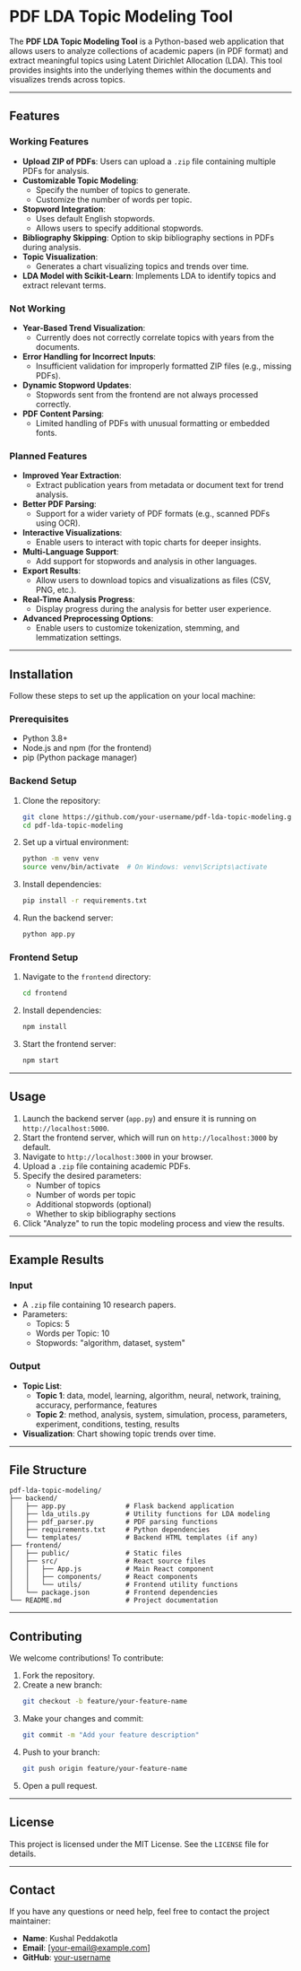 # PDF LDA Topic Modeling Tool

The **PDF LDA Topic Modeling Tool** is a Python-based web application that allows users to analyze collections of academic papers (in PDF format) and extract meaningful topics using Latent Dirichlet Allocation (LDA). This tool provides insights into the underlying themes within the documents and visualizes trends across topics.

---

## Features

### Working Features
- **Upload ZIP of PDFs**: Users can upload a `.zip` file containing multiple PDFs for analysis.
- **Customizable Topic Modeling**:
  - Specify the number of topics to generate.
  - Customize the number of words per topic.
- **Stopword Integration**:
  - Uses default English stopwords.
  - Allows users to specify additional stopwords.
- **Bibliography Skipping**: Option to skip bibliography sections in PDFs during analysis.
- **Topic Visualization**:
  - Generates a chart visualizing topics and trends over time.
- **LDA Model with Scikit-Learn**: Implements LDA to identify topics and extract relevant terms.

### Not Working
- **Year-Based Trend Visualization**:
  - Currently does not correctly correlate topics with years from the documents.
- **Error Handling for Incorrect Inputs**:
  - Insufficient validation for improperly formatted ZIP files (e.g., missing PDFs).
- **Dynamic Stopword Updates**:
  - Stopwords sent from the frontend are not always processed correctly.
- **PDF Content Parsing**:
  - Limited handling of PDFs with unusual formatting or embedded fonts.

### Planned Features
- **Improved Year Extraction**:
  - Extract publication years from metadata or document text for trend analysis.
- **Better PDF Parsing**:
  - Support for a wider variety of PDF formats (e.g., scanned PDFs using OCR).
- **Interactive Visualizations**:
  - Enable users to interact with topic charts for deeper insights.
- **Multi-Language Support**:
  - Add support for stopwords and analysis in other languages.
- **Export Results**:
  - Allow users to download topics and visualizations as files (CSV, PNG, etc.).
- **Real-Time Analysis Progress**:
  - Display progress during the analysis for better user experience.
- **Advanced Preprocessing Options**:
  - Enable users to customize tokenization, stemming, and lemmatization settings.

---

## Installation

Follow these steps to set up the application on your local machine:

### Prerequisites
- Python 3.8+
- Node.js and npm (for the frontend)
- pip (Python package manager)

### Backend Setup
1. Clone the repository:
   ```bash
   git clone https://github.com/your-username/pdf-lda-topic-modeling.git
   cd pdf-lda-topic-modeling
   ```
2. Set up a virtual environment:
   ```bash
   python -m venv venv
   source venv/bin/activate  # On Windows: venv\Scripts\activate
   ```
3. Install dependencies:
   ```bash
   pip install -r requirements.txt
   ```
4. Run the backend server:
   ```bash
   python app.py
   ```

### Frontend Setup
1. Navigate to the `frontend` directory:
   ```bash
   cd frontend
   ```
2. Install dependencies:
   ```bash
   npm install
   ```
3. Start the frontend server:
   ```bash
   npm start
   ```

---

## Usage

1. Launch the backend server (`app.py`) and ensure it is running on `http://localhost:5000`.
2. Start the frontend server, which will run on `http://localhost:3000` by default.
3. Navigate to `http://localhost:3000` in your browser.
4. Upload a `.zip` file containing academic PDFs.
5. Specify the desired parameters:
   - Number of topics
   - Number of words per topic
   - Additional stopwords (optional)
   - Whether to skip bibliography sections
6. Click "Analyze" to run the topic modeling process and view the results.

---

## Example Results

### Input
- A `.zip` file containing 10 research papers.
- Parameters:
  - Topics: 5
  - Words per Topic: 10
  - Stopwords: "algorithm, dataset, system"

### Output
- **Topic List**:
  - **Topic 1**: data, model, learning, algorithm, neural, network, training, accuracy, performance, features
  - **Topic 2**: method, analysis, system, simulation, process, parameters, experiment, conditions, testing, results
- **Visualization**: Chart showing topic trends over time.

---

## File Structure

```
pdf-lda-topic-modeling/
├── backend/
│   ├── app.py               # Flask backend application
│   ├── lda_utils.py         # Utility functions for LDA modeling
│   ├── pdf_parser.py        # PDF parsing functions
│   ├── requirements.txt     # Python dependencies
│   └── templates/           # Backend HTML templates (if any)
├── frontend/
│   ├── public/              # Static files
│   ├── src/                 # React source files
│   │   ├── App.js           # Main React component
│   │   ├── components/      # React components
│   │   └── utils/           # Frontend utility functions
│   └── package.json         # Frontend dependencies
└── README.md                # Project documentation
```

---

## Contributing

We welcome contributions! To contribute:
1. Fork the repository.
2. Create a new branch:
   ```bash
   git checkout -b feature/your-feature-name
   ```
3. Make your changes and commit:
   ```bash
   git commit -m "Add your feature description"
   ```
4. Push to your branch:
   ```bash
   git push origin feature/your-feature-name
   ```
5. Open a pull request.

---

## License

This project is licensed under the MIT License. See the `LICENSE` file for details.

---

## Contact

If you have any questions or need help, feel free to contact the project maintainer:
- **Name**: Kushal Peddakotla
- **Email**: [your-email@example.com]
- **GitHub**: [your-username](https://github.com/kpeddakotla)
```

